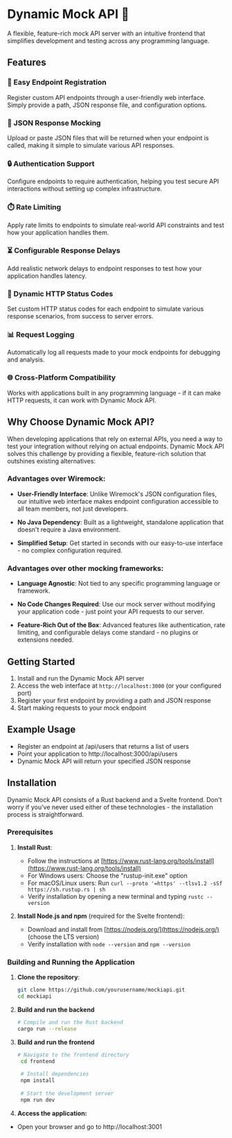 # Dynamic Mock API 🚀

A flexible, feature-rich mock API server with an intuitive frontend that simplifies development and testing across any programming language.

## Features

### 🔌 Easy Endpoint Registration
Register custom API endpoints through a user-friendly web interface. Simply provide a path, JSON response file, and configuration options.

### 📄 JSON Response Mocking
Upload or paste JSON files that will be returned when your endpoint is called, making it simple to simulate various API responses.

### 🔒 Authentication Support
Configure endpoints to require authentication, helping you test secure API interactions without setting up complex infrastructure.

### ⏱️ Rate Limiting
Apply rate limits to endpoints to simulate real-world API constraints and test how your application handles them.

### ⏳ Configurable Response Delays
Add realistic network delays to endpoint responses to test how your application handles latency.

### 🔄 Dynamic HTTP Status Codes
Set custom HTTP status codes for each endpoint to simulate various response scenarios, from success to server errors.

### 📊 Request Logging
Automatically log all requests made to your mock endpoints for debugging and analysis.

### 🌐 Cross-Platform Compatibility
Works with applications built in any programming language - if it can make HTTP requests, it can work with Dynamic Mock API.

## Why Choose Dynamic Mock API?

When developing applications that rely on external APIs, you need a way to test your integration without relying on actual endpoints. Dynamic Mock API solves this challenge by providing a flexible, feature-rich solution that outshines existing alternatives:

### Advantages over Wiremock:

- **User-Friendly Interface**: Unlike Wiremock's JSON configuration files, our intuitive web interface makes endpoint configuration accessible to all team members, not just developers.

- **No Java Dependency**: Built as a lightweight, standalone application that doesn't require a Java environment.

- **Simplified Setup**: Get started in seconds with our easy-to-use interface - no complex configuration required.

### Advantages over other mocking frameworks:

- **Language Agnostic**: Not tied to any specific programming language or framework.

- **No Code Changes Required**: Use our mock server without modifying your application code - just point your API requests to our server.

- **Feature-Rich Out of the Box**: Advanced features like authentication, rate limiting, and configurable delays come standard - no plugins or extensions needed.

## Getting Started

1. Install and run the Dynamic Mock API server
2. Access the web interface at `http://localhost:3000` (or your configured port)
3. Register your first endpoint by providing a path and JSON response
4. Start making requests to your mock endpoint

## Example Usage

- Register an endpoint at /api/users that returns a list of users
- Point your application to http://localhost:3000/api/users
- Dynamic Mock API will return your specified JSON response

## Installation

Dynamic Mock API consists of a Rust backend and a Svelte frontend. Don't worry if you've never used either of these technologies - the installation process is straightforward.

### Prerequisites

1. **Install Rust**:
    - Follow the instructions at [https://www.rust-lang.org/tools/install](https://www.rust-lang.org/tools/install)
    - For Windows users: Choose the "rustup-init.exe" option
    - For macOS/Linux users: Run `curl --proto '=https' --tlsv1.2 -sSf https://sh.rustup.rs | sh`
    - Verify installation by opening a new terminal and typing `rustc --version`

2. **Install Node.js and npm** (required for the Svelte frontend):
    - Download and install from [https://nodejs.org/](https://nodejs.org/) (choose the LTS version)
    - Verify installation with `node --version` and `npm --version`

### Building and Running the Application

1. **Clone the repository**:
   ```bash
   git clone https://github.com/yourusername/mockiapi.git
   cd mockiapi
   ```
2. **Build and run the backend**
   ```bash
   # Compile and run the Rust backend
   cargo run --release
   ```
3. **Build and run the frontend**
   ```bash
   # Navigate to the frontend directory
    cd frontend
    
    # Install dependencies
    npm install
    
    # Start the development server
    npm run dev
   ```
4. **Access the application:**
- Open your browser and go to http://localhost:3001
